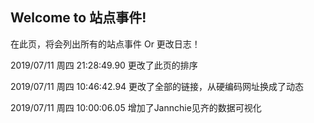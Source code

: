 ## Welcome to 站点事件!

在此页，将会列出所有的站点事件 Or 更改日志！

2019/07/11 周四 21:28:49.90 更改了此页的排序

2019/07/11 周四 10:46:42.94 更改了全部的链接，从硬编码网址换成了动态

2019/07/11 周四 10:00:06.05 增加了Jannchie见齐的数据可视化

